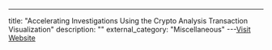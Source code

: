 ---
title: "Accelerating Investigations Using the Crypto Analysis Transaction Visualization"
description: ""
external_category: "Miscellaneous"
---[Visit Website](https://medium.com/sentinel-protocol/accelerating-investigations-using-the-crypto-analysis-transaction-visualization-catv-eec51565048c)

